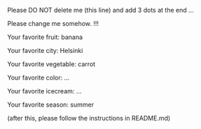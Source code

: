 Please DO NOT delete me (this line) and add 3 dots at the end ...  
  
Please change me somehow. !!!



Your favorite fruit: banana

Your favorite city: Helsinki

Your favorite vegetable: carrot

Your favorite color: ...

Your favorite icecream: ...

Your favorite season: summer


(after this, please follow the instructions in README.md)


